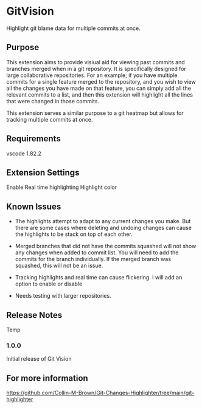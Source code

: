 # GitVision
Highlight git blame data for multiple commits at once.
## Purpose
This extension aims to provide visiual aid for viewing past commits and branches merged when in a git repository. It is specifically designed for large collaborative repositories.
For an example; if you have multiple commits for a single feature merged to the repository, and you wish to view all the changes you have made on that feature, you can simply add all the relevant commits to a list, and then this extension will highlight all the lines that were changed in those commits.

This extension serves a similar purpose to a git heatmap but allows for tracking multiple commits at once.
## Requirements

vscode 1.82.2

## Extension Settings

Enable Real time highlighting
Highlight color

## Known Issues

* The highlights attempt to adapt to any current changes you make. But there are some cases
    where deleting and undoing changes can cause the highlights to be stack on top of each other.

* Merged branches that did not have the commits squashed will not show any changes when added to commit list. You will need to add the commits for the branch individually. If the merged branch was squashed, this will not be an issue.

* Tracking highlights and real time can cause flickering. I will add an option to enable or disable

* Needs testing with larger repositories.
## Release Notes

Temp

### 1.0.0

Initial release of Git Vision


## For more information

https://github.com/Collin-M-Brown/Git-Changes-Highlighter/tree/main/git-highlighter
